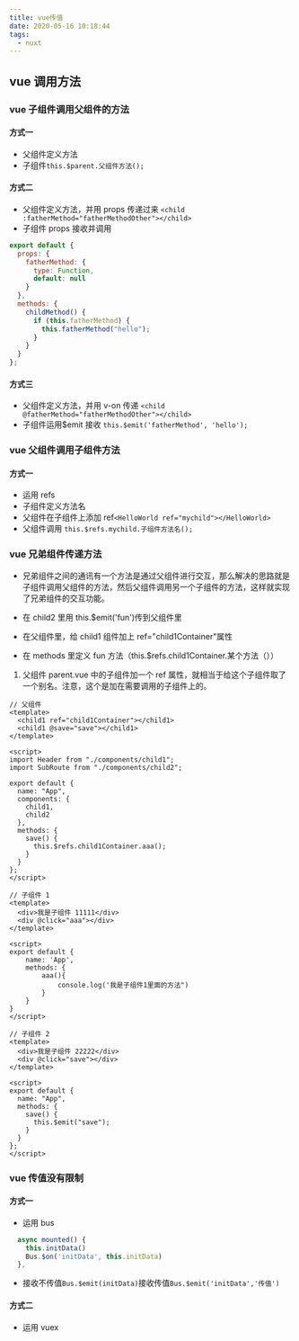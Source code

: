 ```yaml
---
title: vue传值
date: 2020-05-16 10:18:44
tags:
  - nuxt
---
```


## vue 调用方法

### vue 子组件调用父组件的方法

<!-- more -->

#### 方式一

- 父组件定义方法
- 子组件`this.$parent.父组件方法();`

#### 方式二

- 父组件定义方法，并用 props 传递过来 `<child :fatherMethod="fatherMethodOther"></child>`
- 子组件 props 接收并调用

```js
export default {
  props: {
    fatherMethod: {
      type: Function,
      default: null
    }
  },
  methods: {
    childMethod() {
      if (this.fatherMethod) {
        this.fatherMethod("hello");
      }
    }
  }
};
```

#### 方式三

- 父组件定义方法，并用 v-on 传递 `<child @fatherMethod="fatherMethodOther"></child>`
- 子组件运用\$emit 接收 `this.$emit('fatherMethod', 'hello');`

### vue 父组件调用子组件方法

#### 方式一

- 运用 refs
- 子组件定义方法名
- 父组件在子组件上添加 ref`<HelloWorld ref="mychild"></HelloWorld>`
- 父组件调用 `this.$refs.mychild.子组件方法名();`

### vue 兄弟组件传递方法

- 兄弟组件之间的通讯有一个方法是通过父组件进行交互，那么解决的思路就是子组件调用父组件的方法，然后父组件调用另一个子组件的方法，这样就实现了兄弟组件的交互功能。
- 在 child2 里用 this.\$emit('fun')传到父组件里

- 在父组件里，给 child1 组件加上 ref="child1Container"属性

- 在 methods 里定义 fun 方法（this.\$refs.child1Container.某个方法（））

1. 父组件 parent.vue 中的子组件加一个 ref 属性，就相当于给这个子组件取了一个别名。注意，这个是加在需要调用的子组件上的。

```vue
// 父组件
<template>
  <child1 ref="child1Container"></child1>
  <child1 @save="save"></child1>
</template>

<script>
import Header from "./components/child1";
import SubRoute from "./components/child2";

export default {
  name: "App",
  components: {
    child1,
    child2
  },
  methods: {
    save() {
      this.$refs.child1Container.aaa();
    }
  }
};
</script>
```

```vue
// 子组件 1
<template>
  <div>我是子组件 11111</div>
  <div @click="aaa"></div>
</template>

<script>
export default {
    name: 'App',
    methods: {
        aaa(){
            console.log('我是子组件1里面的方法")
        }
    }
}
</script>
```

```vue
// 子组件 2
<template>
  <div>我是子组件 22222</div>
  <div @click="save"></div>
</template>

<script>
export default {
  name: "App",
  methods: {
    save() {
      this.$emit("save");
    }
  }
};
</script>
```

### vue 传值没有限制

#### 方式一

- 运用 bus

```js
  async mounted() {
    this.initData()
    Bus.$on('initData', this.initData)
  },
```

- 接收不传值`Bus.$emit(initData)`接收传值`Bus.$emit('initData','传值')`

#### 方式二

- 运用 vuex
